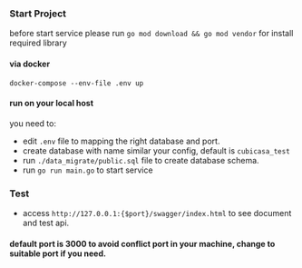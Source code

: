 
### Start Project
before start service please run ```go mod download && go mod vendor``` for install required library 
#### via docker
```docker-compose --env-file .env up```
#### run on your local host
you need to:
- edit ```.env``` file to mapping the right database and port.
- create database with name similar your config, default is ```cubicasa_test```
- run ```./data_migrate/public.sql``` file to create database schema. 
- run ```go run main.go``` to start service

### Test
- access ```http://127.0.0.1:{$port}/swagger/index.html``` to see document and test api.

#### default port is 3000 to avoid conflict port in your machine, change to suitable port if you need. 
